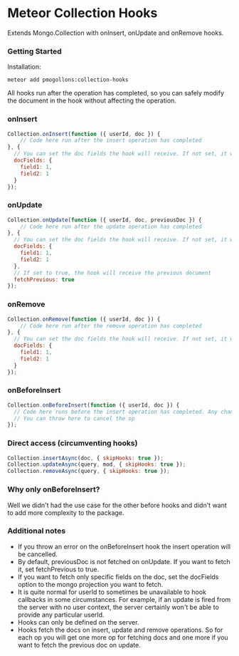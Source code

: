 # Meteor Collection Hooks

Extends Mongo.Collection with onInsert, onUpdate and onRemove hooks.

### Getting Started
Installation:

```meteor add pmogollons:collection-hooks```

All hooks run after the operation has completed, so you can safely modify the document in the hook without
affecting the operation.

### onInsert

```javascript
Collection.onInsert(function ({ userId, doc }) {
    // Code here run after the insert operation has completed
}, {
  // You can set the doc fields the hook will receive. If not set, it will return all fields.
  docFields: {
    field1: 1,
    field2: 1
  }
});
```

### onUpdate

```javascript
Collection.onUpdate(function ({ userId, doc, previousDoc }) {
    // Code here run after the update operation has completed
}, {
  // You can set the doc fields the hook will receive. If not set, it will return all fields.
  docFields: {
    field1: 1,
    field2: 1
  },
  // If set to true, the hook will receive the previous document
  fetchPrevious: true
});
```

### onRemove

```javascript
Collection.onRemove(function ({ userId, doc }) {
    // Code here run after the remove operation has completed
}, {
  // You can set the doc fields the hook will receive. If not set, it will return all fields.
  docFields: {
    field1: 1,
    field2: 1
  }
});
```

### onBeforeInsert

```javascript
Collection.onBeforeInsert(function ({ userId, doc }) {
  // Code here runs before the insert operation has completed. Any changes to the doc are persisted in the db.
  // You can throw here to cancel the op
});
```

### Direct access (circumventing hooks)

```javascript
Collection.insertAsync(doc, { skipHooks: true });
Collection.updateAsync(query, mod, { skipHooks: true });
Collection.removeAsync(query, { skipHooks: true });
```

### Why only onBeforeInsert?
Well we didn't had the use case for the other before hooks and didn't want to add more complexity to the package.

### Additional notes
* If you throw an error on the onBeforeInsert hook the insert operation will be cancelled.
* By default, previousDoc is not fetched on onUpdate. If you want to fetch it, set fetchPrevious to true.
* If you want to fetch only specific fields on the doc, set the docFields option to the mongo projection you want to fetch.
* It is quite normal for userId to sometimes be unavailable to hook callbacks in some circumstances.
  For example, if an update is fired from the server with no user context, the server certainly won't be able to
  provide any particular userId.
* Hooks can only be defined on the server.
* Hooks fetch the docs on insert, update and remove operations. So for each op you will get one more op for
  fetching docs and one more if you want to fetch the previous doc on update.